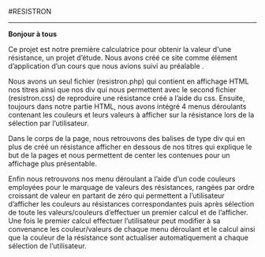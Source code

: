 #RESISTRON
***
**Bonjour à tous**
 
Ce projet est notre première calculatrice pour obtenir la valeur d'une résistance, un projet d’étude.
Nous avons créé ce site comme élément d’application d’un cours que nous avions suivi au préalable .

Nous avons un seul fichier (resistron.php) qui contient en affichage HTML nos titres ainsi que nos div qui nous permettent avec le second fichier (resistron.css) de reproduire une résistance créé a l’aide du css.
Ensuite, toujours dans notre partie HTML, nous avons intégré 4 menus déroulants contenant les couleurs et leurs valeurs à afficher sur la résistance lors de la sélection par l’utilisateur.

Dans le corps de la page, nous retrouvons des balises de type div qui en plus de créé un résistance afficher en dessous de nos titres qui explique le but de la pages et  nous permettent de center les contenues pour un affichage plus présentable.

Enfin nous retrouvons nos menu déroulant  a l’aide d’un code couleurs employées pour le marquage de valeurs des résistances, rangées par ordre croissant de valeur en partant de zéro  qui permettent a l’utilisateur d’afficher les couleurs au résistances correspondantes  puis après sélection de toute les valeurs/couleurs d’effectuer un premier calcul et de l’afficher.
Une fois le premier calcul effectuer l’utilisateur peut modifier à sa convenance les couleur/valeurs de chaque menu déroulant  et le calcul ainsi que la couleur de la résistance  sont actualiser   automatiquement a chaque sélection de l’utilisateur.
